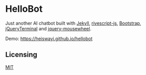 # HelloBot

Just another AI chatbot built with [Jekyll](https://jekyllrb.com/), [rivescript-js](https://github.com/aichaos/rivescript-js), [Bootstrap](https://getbootstrap.com/), [jQueryTerminal](https://terminal.jcubic.pl/) and [jquery-mousewheel](https://github.com/jquery/jquery-mousewheel).

Demo: https://heiswayi.github.io/hellobot

## Licensing

[MIT](LICENSE.md)
